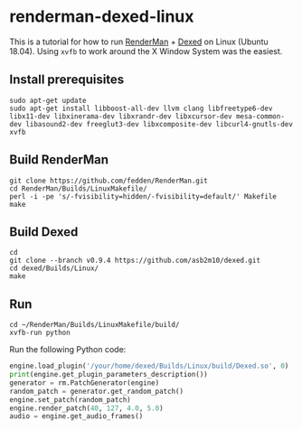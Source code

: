 # renderman-dexed-linux

This is a tutorial for how to run [RenderMan](https://github.com/fedden/RenderMan) + [Dexed](https://github.com/asb2m10/dexed) on Linux (Ubuntu 18.04).
Using `xvfb` to work around the X Window System was the easiest.

## Install prerequisites

```
sudo apt-get update
sudo apt-get install libboost-all-dev llvm clang libfreetype6-dev libx11-dev libxinerama-dev libxrandr-dev libxcursor-dev mesa-common-dev libasound2-dev freeglut3-dev libxcomposite-dev libcurl4-gnutls-dev xvfb
```


## Build RenderMan


```
git clone https://github.com/fedden/RenderMan.git
cd RenderMan/Builds/LinuxMakefile/
perl -i -pe 's/-fvisibility=hidden/-fvisibility=default/' Makefile
make
```

## Build Dexed
```
cd
git clone --branch v0.9.4 https://github.com/asb2m10/dexed.git
cd dexed/Builds/Linux/
make
```

## Run

```
cd ~/RenderMan/Builds/LinuxMakefile/build/
xvfb-run python
```

Run the following Python code:

```python
engine.load_plugin('/your/home/dexed/Builds/Linux/build/Dexed.so', 0)
print(engine.get_plugin_parameters_description())
generator = rm.PatchGenerator(engine)
random_patch = generator.get_random_patch()
engine.set_patch(random_patch)
engine.render_patch(40, 127, 4.0, 5.0)
audio = engine.get_audio_frames()
```
